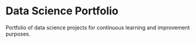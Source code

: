 # Data Science Portfolio
Portfolio of data science projects for continuous learning and improvement purposes.
